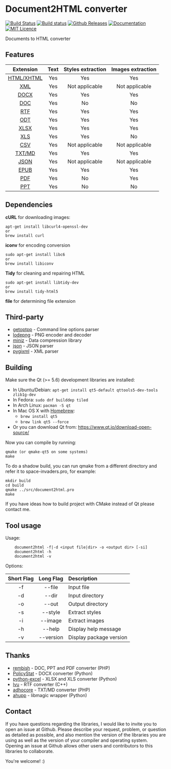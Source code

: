 # Document2HTML converter

[![Build Status](https://travis-ci.org/dmryutov/document2converter.svg?branch=master)](https://travis-ci.org/dmryutov/document2converter)
[![Build status](https://ci.appveyor.com/api/projects/status/woo5keopjmqx079b?svg=true)](https://ci.appveyor.com/project/dmryutov/document2converter)
[![Github Releases](https://img.shields.io/github/release/dmryutov/document2converter.svg)](https://github.com/dmryutov/document2converter/releases)
[![Documentation](https://img.shields.io/badge/docs-doxygen-blue.svg)](http://dmryutov.github.io/document2converter)
[![MIT Licence](https://badges.frapsoft.com/os/mit/mit.svg?v=103)](https://opensource.org/licenses/mit-license.php)

Documents to HTML converter

## Features
| Extension | Text | Styles extraction | Images extraction |
|   :---:   | :---:|       :---:       |       :---:       |
| [HTML/XHTML](https://github.com/dmryutov/converter/tree/master/src/libs/fileext/html) | Yes  | Yes               | Yes               |
| [XML](https://github.com/dmryutov/converter/tree/master/src/libs/fileext/xml) | Yes  | Not applicable    | Not applicable    |
| [DOCX](https://github.com/dmryutov/converter/tree/master/src/libs/fileext/docx) | Yes  | Yes               | Yes               |
| [DOC](https://github.com/dmryutov/converter/tree/master/src/libs/fileext/doc) | Yes  | No                | No                |
| [RTF](https://github.com/dmryutov/converter/tree/master/src/libs/fileext/rtf) | Yes  | Yes               | Yes               |
| [ODT](https://github.com/dmryutov/converter/tree/master/src/libs/fileext/odt) | Yes  | Yes               | Yes               |
| [XLSX](https://github.com/dmryutov/converter/tree/master/src/libs/fileext/excel) | Yes  | Yes               | Yes               |
| [XLS](https://github.com/dmryutov/converter/tree/master/src/libs/fileext/excel) | Yes  | Yes               | No                |
| [CSV](https://github.com/dmryutov/converter/tree/master/src/libs/fileext/csv) | Yes  | Not applicable    | Not applicable    |
| [TXT/MD](https://github.com/dmryutov/converter/tree/master/src/libs/fileext/txt) | Yes  | Yes               | Yes               |
| [JSON](https://github.com/dmryutov/converter/tree/master/src/libs/fileext/json) | Yes  | Not applicable    | Not applicable    |
| [EPUB](https://github.com/dmryutov/converter/tree/master/src/libs/fileext/epub) | Yes  | Yes               | Yes               |
| [PDF](https://github.com/dmryutov/converter/tree/master/src/libs/fileext/pdf) | Yes  | No                | Yes               |
| [PPT](https://github.com/dmryutov/converter/tree/master/src/libs/fileext/ppt) | Yes  | No                | No                |

## Dependencies
__cURL__ for downloading images:
```
apt-get install libcurl4-openssl-dev
or
brew install curl
```
__iconv__ for encoding conversion
```
sudo apt-get install libc6
or
brew install libiconv
```
__Tidy__ for cleaning and repairing HTML
```
sudo apt-get install libtidy-dev
or
brew install tidy-html5
```
__file__ for determining file extension

## Third-party
- [getoptpp](https://github.com/timstaley/getoptpp) - Command line options parser
- [lodepng](https://github.com/lvandeve/lodepng) - PNG encoder and decoder
- [miniz](https://github.com/richgel999/miniz) - Data compression library
- [json](https://github.com/nlohmann/json) - JSON parser
- [pygixml](https://github.com/zeux/pugixml) - XML parser

## Building
Make sure the Qt (>= 5.6) development libraries are installed:

* In Ubuntu/Debian: `apt-get install qt5-default qttools5-dev-tools zlib1g-dev`
* In Fedora:        `sudo dnf builddep tiled`
* In Arch Linux:    `pacman -S qt`
* In Mac OS X with [Homebrew](http://brew.sh/):
  + `brew install qt5`
  + `brew link qt5 --force`
* Or you can download Qt from: https://www.qt.io/download-open-source/

Now you can compile by running:
```
qmake (or qmake-qt5 on some systems)
make
```
To do a shadow build, you can run qmake from a different directory and refer
it to space-invaders.pro, for example:
```
mkdir build
cd build
qmake ../src/document2html.pro
make
```
If you have ideas how to build project with CMake instead of Qt please contact me.

## Tool usage
Usage:
```
    document2html -f|-d <input file|dir> -o <output dir> [-si]
    document2html -h
    document2html -v
```
Options:

| Short Flag | Long Flag | Description             |
| :---:      | :---:     | :---                    |
| -f         | --file    | Input file              |
| -d         | --dir     | Input directory         |
| -o         | --out     | Output directory        |
| -s         | --style   | Extract styles          |
| -i         | --image   | Extract images          |
| -h         | --help    | Display help message    |
| -v         | --version | Display package version |

## Thanks
- [rembish](https://github.com/rembish/TextAtAnyCost) - DOC, PPT and PDF converter (PHP)
- [PolicyStat](https://github.com/PolicyStat/docx2html) - DOCX converter (Python)
- [python-excel](https://github.com/python-excel/xlrd) - XLSX and XLS converter (Python)
- [lvu](https://github.com/lvu/rtf2html) - RTF converter (C++)
- [adhocore](https://github.com/adhocore/htmlup) - TXT/MD converter (PHP)
- [ahupp](https://github.com/ahupp/python-magic) - libmagic wrapper (Python)

## Contact
If you have questions regarding the libraries, I would like to invite you to open an issue at Github. Please describe your request, problem, or question as detailed as possible, and also mention the version of the libraries you are using as well as the version of your compiler and operating system. Opening an issue at Github allows other users and contributors to this libraries to collaborate.

You're welcome! :)
